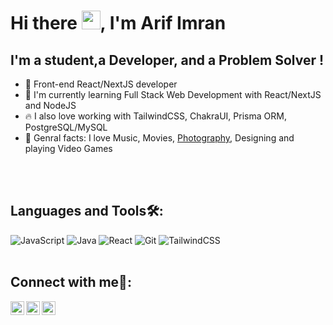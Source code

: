 
# Hi there <img src="https://media.giphy.com/media/hvRJCLFzcasrR4ia7z/giphy.gif" width="30px">, I'm Arif Imran 

## I'm a student,a Developer, and a Problem Solver !

- 🍟 Front-end React/NextJS developer
- 🌳 I'm currently learning Full Stack Web Development with React/NextJS and NodeJS
- 🔥 I also love working with TailwindCSS, ChakraUI, Prisma ORM, PostgreSQL/MySQL
- 🍗 Genral facts: I love Music, Movies, [Photography](https://www.instagram.com/arifimran_ai/), Designing and playing Video Games
<br/>


<br />

## Languages and Tools🛠:
<div>
  <img alt="JavaScript" src="https://img.shields.io/badge/javascript%20-%23323330.svg?&style=for-the-badge&logo=javascript&logoColor=%23F7DF1E"/>
  <img alt="Java" src="https://img.shields.io/badge/java-%23ED8B00.svg?&style=for-the-badge&logo=java&logoColor=white"/>
  <img alt="React" src="https://img.shields.io/badge/react%20-%2320232a.svg?&style=for-the-badge&logo=react&logoColor=%2361DAFB"/>
  <img alt="Git" src="https://img.shields.io/badge/git%20-%23F05033.svg?&style=for-the-badge&logo=git&logoColor=white"/>
  <img alt="TailwindCSS" src="https://img.shields.io/badge/tailwindcss%20-%2338B2AC.svg?&style=for-the-badge&logo=tailwind-css&logoColor=white"/>
</div>
<br />


## Connect with me📲:

<a href="https://twitter.com/aidevv_in" target="_blank">
  <img align="left" alt="Arif Imran Twitter| Twitter" width="22px" src="https://raw.githubusercontent.com/peterthehan/peterthehan/master/assets/twitter.svg" />
</a>
<a href="https://www.linkedin.com/in/arifimran5/" target="_blank">
  <img align="left" alt="Arif Imran LinkedIN" width="22px" src="https://raw.githubusercontent.com/peterthehan/peterthehan/master/assets/linkedin.svg" />
</a>
<a href="https://www.instagram.com/arifimran_ai/" target="_blank">
  <img align="left" alt="Arif Imran Insta" width="22px" src="http://assets.stickpng.com/images/580b57fcd9996e24bc43c521.png" />
</a>

<br/>
<br/>
<br/>

